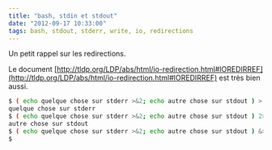 ```yaml
---
title: "bash, stdin et stdout"
date: "2012-09-17 10:33:00"
tags: bash, stdout, stderr, write, io, redirections
---
```

Un petit rappel sur les redirections.

Le document [http://tldp.org/LDP/abs/html/io-redirection.html#IOREDIRREF](http://tldp.org/LDP/abs/html/io-redirection.html#IOREDIRREF) est très bien aussi. 


```bash
$ ( echo quelque chose sur stderr >&2; echo autre chose sur stdout ) > /dev/null
quelque chose sur stderr
$ ( echo quelque chose sur stderr >&2; echo autre chose sur stdout ) 2> /dev/null
autre chose sur stdout
$ ( echo quelque chose sur stderr >&2; echo autre chose sur stdout ) &> /dev/null
$
```


